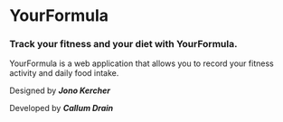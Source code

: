 # YourFormula
### Track your fitness and your diet with YourFormula.

YourFormula is a web application that allows you to record your fitness activity and daily food intake.

Designed by ***Jono Kercher***

Developed by ***Callum Drain***